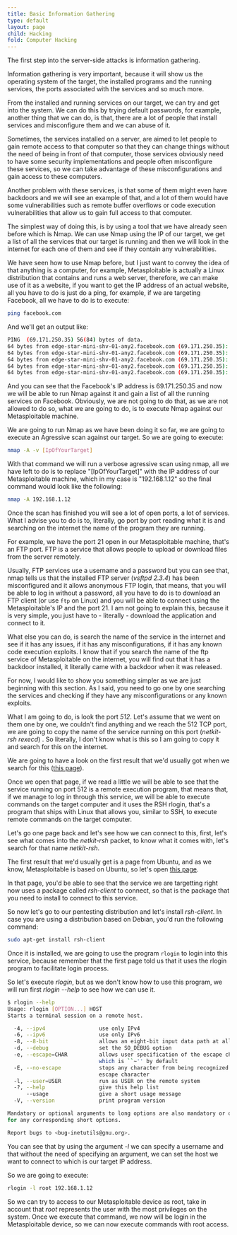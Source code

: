 ```yaml
---
title: Basic Information Gathering
type: default
layout: page
child: Hacking
fold: Computer Hacking
---
```


The first step into the server-side attacks is information gathering.

Information gathering is very important, because it will show us the operating
system of the target, the installed programs and the running services, the ports
associated with the services and so much more.

From the installed and running services on our target, we can try and get into
the system. We can do this by trying default passwords, for example, another
thing that we can do, is that, there are a lot of people that install services
and misconfigure them and we can abuse of it.

Sometimes, the services installed on a server, are aimed to let people to gain
remote access to that computer so that they can change things without the need
of being in front of that computer, those services obviously need to have some
security implementations and people often misconfigure these services, so we can
take advantage of these misconfigurations and gain access to these computers.

Another problem with these services, is that some of them might even have
backdoors and we will see an example of that, and a lot of them would have
some vulnerabilities such as remote buffer overflows or code execution
vulnerabilities that allow us to gain full access to that computer.

The simplest way of doing this, is by using a tool that we have already seen
before which is Nmap. We can use Nmap using the IP of our target, we get a list
of all the services that our target is running and then we will look in the
internet for each one of them and see if they contain any vulnerabilities.

We have seen how to use Nmap before, but I just want to convey the idea of that
anything is a computer, for example, Metasploitable is actually a Linux
distribution that contains and runs a web server, therefore, we can make use of
it as a website, if you want to get the IP address of an actual website, all you
have to do is just do a ping, for example, if we are targeting Facebook, all we
have to do is to execute:

```bash
ping facebook.com
```

And we'll get an output like:

```bash
PING  (69.171.250.35) 56(84) bytes of data.
64 bytes from edge-star-mini-shv-01-any2.facebook.com (69.171.250.35): icmp_seq=1 ttl=55 time=21.0 ms
64 bytes from edge-star-mini-shv-01-any2.facebook.com (69.171.250.35): icmp_seq=2 ttl=55 time=20.5 ms
64 bytes from edge-star-mini-shv-01-any2.facebook.com (69.171.250.35): icmp_seq=2 ttl=55 time=20.5 ms
64 bytes from edge-star-mini-shv-01-any2.facebook.com (69.171.250.35): icmp_seq=2 ttl=55 time=20.5 ms
64 bytes from edge-star-mini-shv-01-any2.facebook.com (69.171.250.35): icmp_seq=2 ttl=55 time=20.5 ms
```

And you can see that the Facebook's IP address is 69.171.250.35 and now we will
be able to run Nmap against it and gain a list of all the running services on
Facebook. Obviously, we are not going to do that, as we are not allowed to do
so, what we are going to do, is to execute Nmap against our Metasploitable
machine.

We are going to run Nmap as we have been doing it so far, we are going to
execute an Agressive scan against our target. So we are going to execute:

```bash
nmap -A -v [IpOfYourTarget]
```

With that command we will run a verbose agressive scan using nmap, all we have
left to do is to replace "[IpOfYourTarget]" with the IP address of our
Metasploitable machine, which in my case is "192.168.1.12" so the final command
would look like the following:

```bash
nmap -A 192.168.1.12
```

Once the scan has finished you will see a lot of open ports, a lot of services.
What I advise you to do is to, literally, go port by port reading what it is and
searching on the internet the name of the program they are running.

For example, we have the port 21 open in our Metasploitable machine, that's an
FTP port. FTP is a service that allows people to upload or download files from
the server remotely.

Usually, FTP services use a username and a password but you can see that, nmap
tells us that the installed FTP server (_vsftpd 2.3.4_) has been misconfigured
and it allows anonymous FTP login, that means, that you will be able to log in
without a password, all you have to do is to download an FTP client (or use
`ftp` on Linux) and you will be able to connect using the Metasploitable's IP
and the port 21. I am not going to explain this, because it is very simple, you
just have to - literally - download the application and connect to it.

What else you can do, is search the name of the service in the
internet and see if it has any issues, if it has any misconfigurations, if it
has any known code execution exploits. I know that if you search the name of
the ftp service of Metasploitable on the internet, you will find out that it has
a backdoor installed, it literally came with a backdoor when it was released.

For now, I would like to show you something simpler as we are just beginning
with this section. As I said, you need to go one by one searching the services
and checking if they have any misconfigurations or any known exploits.

What I am going to do, is look the port _512_. Let's assume that we went on them
one by one, we couldn't find anything and we reach the 512 TCP port, we are
going to copy the name of the service running on this port (_netkit-rsh rexecd_)
. So literally, I don't know what is this so I am going to copy it and search
for this on the internet.

We are going to have a look on the first result that we'd usually got when we
search for this ([this page](http://t2sde.org/packages/netkit-rsh)).

Once we open that page, if we read a little we will be able to see that the 
service running on port 512 is a remote execution program, that means that, if 
we manage to log in through this service, we will be able to execute commands on 
the target computer and it uses the RSH rlogin, that's a program that ships with
Linux that allows you, similar to SSH, to execute remote commands on the target
computer.

Let's go one page back and let's see how we can connect to this, first, let's 
see what comes into the _netkit-rsh_ packet, to know what it comes with, let's
search for that name _netkit-rsh_.

The first result that we'd usually get is a page from Ubuntu, and as we know, 
Metasploitable is based on Ubuntu, so let's open
[this page](https://packages.ubuntu.com/source/xenial/netkit-rsh).

In that page, you'd be able to see that the service we are targetting right now 
uses a package called _rsh-client_ to connect, so that is the package that you 
need to install to connect to this service.

So now let's go to our pentesting distribution and let's install _rsh-client_. 
In case you are using a distribution based on Debian, you'd run the following 
command:

```bash
sudo apt-get install rsh-client
```

Once it is installed, we are going to use the program `rlogin` to login into 
this service, because remember that the first page told us that it uses the
rlogin program to facilitate login process.

So let's execute _rlogin_, but as we don't know how to use this program, we will
run first _rlogin --help_ to see how we can use it.

```bash
$ rlogin --help
Usage: rlogin [OPTION...] HOST
Starts a terminal session on a remote host.

  -4, --ipv4                 use only IPv4
  -6, --ipv6                 use only IPv6
  -8, --8-bit                allows an eight-bit input data path at all times
  -d, --debug                set the SO_DEBUG option
  -e, --escape=CHAR          allows user specification of the escape character,
                             which is ``~'' by default
  -E, --no-escape            stops any character from being recognized as an
                             escape character
  -l, --user=USER            run as USER on the remote system
  -?, --help                 give this help list
      --usage                give a short usage message
  -V, --version              print program version

Mandatory or optional arguments to long options are also mandatory or optional
for any corresponding short options.

Report bugs to <bug-inetutils@gnu.org>.
```

You can see that by using the argument _-l_ we can specify a username and that 
without the need of specifying an argument, we can set the host we want to 
connect to which is our target IP address.

So we are going to execute:

```bash
rlogin -l root 192.168.1.12
```

So we can try to access to our Metasploitable device as root, take in account 
that _root_ represents the user with the most privileges on the system. Once we 
execute that command, we now will be login in the Metasploitable device, so we 
can now execute commands with root access.
